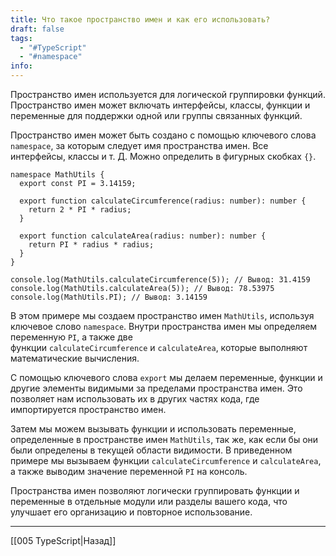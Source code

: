 ```yaml
---
title: Что такое пространство имен и как его использовать?
draft: false
tags:
  - "#TypeScript"
  - "#namespace"
info:
---
```

Пространство имен используется для логической группировки функций. Пространство имен может включать интерфейсы, классы, функции и переменные для поддержки одной или группы связанных функций.

Пространство имен может быть создано с помощью ключевого слова `namespace`, за которым следует имя пространства имен. Все интерфейсы, классы и т. Д. Можно определить в фигурных скобках `{}`.

```tsx
namespace MathUtils {
  export const PI = 3.14159;

  export function calculateCircumference(radius: number): number {
    return 2 * PI * radius;
  }

  export function calculateArea(radius: number): number {
    return PI * radius * radius;
  }
}

console.log(MathUtils.calculateCircumference(5)); // Вывод: 31.4159
console.log(MathUtils.calculateArea(5)); // Вывод: 78.53975
console.log(MathUtils.PI); // Вывод: 3.14159
```

В этом примере мы создаем пространство имен `MathUtils`, используя ключевое слово `namespace`. Внутри пространства имен мы определяем переменную `PI`, а также две функции `calculateCircumference` и `calculateArea`, которые выполняют математические вычисления.

С помощью ключевого слова `export` мы делаем переменные, функции и другие элементы видимыми за пределами пространства имен. Это позволяет нам использовать их в других частях кода, где импортируется пространство имен.

Затем мы можем вызывать функции и использовать переменные, определенные в пространстве имен `MathUtils`, так же, как если бы они были определены в текущей области видимости. В приведенном примере мы вызываем функции `calculateCircumference` и `calculateArea`, а также выводим значение переменной `PI` на консоль.

Пространства имен позволяют логически группировать функции и переменные в отдельные модули или разделы вашего кода, что улучшает его организацию и повторное использование.

_____

[[005 TypeScript|Назад]]